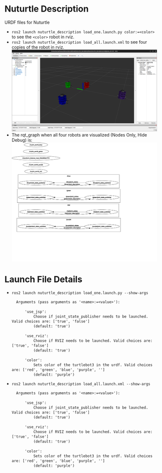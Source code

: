 # Nuturtle  Description
URDF files for Nuturtle <Name Your Robot>
* `ros2 launch nuturtle_description load_one.launch.py color:=<color>` to see the `<color>` robot in rviz.
* `ros2 launch nuturtle_description load_all.launch.xml` to see four copies of the robot in rviz.
![](images/rviz.png)
* The rqt_graph when all four robots are visualized (Nodes Only, Hide Debug) is:
![](images/rqt_graph.svg)
# Launch File Details
* `ros2 launch nuturtle_description load_one.launch.py --show-args`

        Arguments (pass arguments as '<name>:=<value>'):

            'use_jsp':
                Choose if joint_state_publisher needs to be launched. Valid choices are: ['true', 'false']
                (default: 'true')

            'use_rviz':
                Choose if RVIZ needs to be launched. Valid choices are: ['true', 'false']
                (default: 'true')

            'color':
                Sets color of the turtlebot3 in the urdf. Valid choices are: ['red', 'green', 'blue', 'purple', '']
                (default: 'purple')
    
* `ros2 launch nuturtle_description load_all.launch.xml --show-args`

        Arguments (pass arguments as '<name>:=<value>'):

            'use_jsp':
                Choose if joint_state_publisher needs to be launched. Valid choices are: ['true', 'false']
                (default: 'true')

            'use_rviz':
                Choose if RVIZ needs to be launched. Valid choices are: ['true', 'false']
                (default: 'true')

            'color':
                Sets color of the turtlebot3 in the urdf. Valid choices are: ['red', 'green', 'blue', 'purple', '']
                (default: 'purple')

